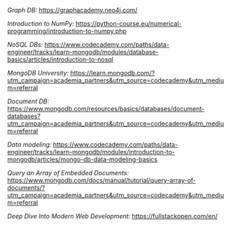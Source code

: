 *Graph DB:* https://graphacademy.neo4j.com/

*Introduction to NumPy:* https://python-course.eu/numerical-programming/introduction-to-numpy.php

*NoSQL DBs:* https://www.codecademy.com/paths/data-engineer/tracks/learn-mongodb/modules/database-basics/articles/introduction-to-nosql

*MongoDB University:* https://learn.mongodb.com/?utm_campaign=academia_partners&utm_source=codecademy&utm_medium=referral

*Document DB:* https://www.mongodb.com/resources/basics/databases/document-databases?utm_campaign=academia_partners&utm_source=codecademy&utm_medium=referral

*Data modeling:* https://www.codecademy.com/paths/data-engineer/tracks/learn-mongodb/modules/introduction-to-mongodb/articles/mongo-db-data-modeling-basics

*Query an Array of Embedded Documents:* https://www.mongodb.com/docs/manual/tutorial/query-array-of-documents/?utm_campaign=academia_partners&utm_source=codecademy&utm_medium=referral

*Deep Dive Into Modern Web Development*: https://fullstackopen.com/en/

